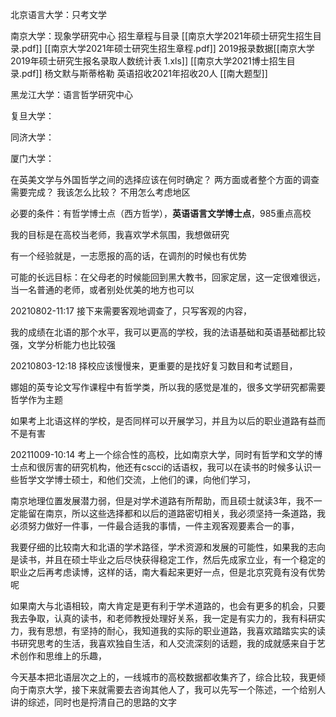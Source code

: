 北京语言大学：只考文学


南京大学：现象学研究中心
招生章程与目录
[[南京大学2021年硕士研究生招生目录.pdf]]
[[南京大学2021年硕士研究生招生章程.pdf]]
2019报录数据[[南京大学2019年硕士研究生报名录取人数统计表 1.xls]]
[[南京大学2021博士招生目录.pdf]]
杨文默与斯蒂格勒
英语招收2021年招收20人
[[南大题型]]


黑龙江大学：语言哲学研究中心


复旦大学：


同济大学：


厦门大学：


    

  







在英美文学与外国哲学之间的选择应该在何时确定？
两方面或者整个方面的调查需要完成？
我该怎么比较？
不用怎么考虑地区

必要的条件：有哲学博士点（西方哲学），**英语语言文学博士点**，985重点高校

我的目标是在高校当老师，我喜欢学术氛围，我想做研究

有一个经验就是，一志愿报的高的话，在调剂的时候也有优势

可能的长远目标：在父母老的时候能回到黑大教书，回家定居，这一定很难很远，当一名普通的老师，或者别处优美的地方也可以

20210802-11:17
接下来需要客观地调查了，只写客观的内容，

我的成绩在北语的那个水平，我可以更高的学校，我的法语基础和英语基础都比较强，文学分析能力也比较强

20210803-12:18
择校应该慢慢来，更重要的是找好复习数目和考试题目，

娜姐的英专论文写作课程中有哲学类，所以我的感觉是准的，很多文学研究都需要哲学作为主题

如果考上北语这样的学校，是否同样可以开展学习，并且为以后的职业道路有益而不是有害

20211009-10:14
考上一个综合性的高校，比如南京大学，同时有哲学和文学的博士点和很厉害的研究机构，他还有cscci的话语权，我可以在读书的时候多认识一些哲学文学博士硕士，和他们交流，上他们的课，向他们学习，

南京地理位置发展潜力弱，但是对学术道路有所帮助，而且硕士就读3年，我不一定能留在南京，所以这些选择都和以后的道路密切相关，我必须坚持一条道路，我必须努力做好一件事，一件最合适我的事情，一件主观客观要素合一的事，

我要仔细的比较南大和北语的学术路径，学术资源和发展的可能性，如果我的志向是读书，并且在硕士毕业之后尽快获得稳定工作，然后先成家立业，有一个稳定的职业之后再考虑读博，这样的话，南大看起来更好一点，但是北京究竟有没有优势呢

如果南大与北语相较，南大肯定是更有利于学术道路的，也会有更多的机会，只要我去争取，认真的读书，和老师教授处理好关系，我一定是有实力的，我有科研实力，我有思想，有坚持的耐心，我知道我的实际的职业道路，我喜欢踏踏实实的读书研究思考的生活，我喜欢独自生活，和人交流深刻的话题，我的成就感来自于艺术创作和思维上的乐趣，

今天基本把北语层次之上的，一线城市的高校数据都收集齐了，综合比较，我更倾向于南京大学，接下来就需要去咨询其他人了，我可以先写一个陈述，一个给别人讲的综述，同时也是捋清自己的思路的文字
